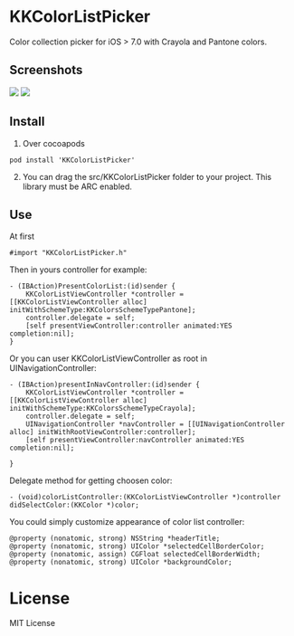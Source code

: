 KKColorListPicker
=================

Color collection picker for iOS > 7.0 with Crayola and Pantone colors.

## Screenshots
<img src="https://raw.github.com/leoru/KKColorListPicker/master/screenshots/1.png">
<img src="https://raw.github.com/leoru/KKColorListPicker/master/screenshots/2.png">

## Install
1. Over cocoapods

```objc
pod install 'KKColorListPicker'
```
2. You can drag the src/KKColorListPicker folder to your project. This library must be ARC enabled.

## Use
At first
```objc
#import "KKColorListPicker.h"
```
Then in yours controller for example:
```objc
- (IBAction)PresentColorList:(id)sender {
    KKColorListViewController *controller = [[KKColorListViewController alloc] initWithSchemeType:KKColorsSchemeTypePantone];
    controller.delegate = self;
    [self presentViewController:controller animated:YES completion:nil];
}
```
Or you can user KKColorListViewController as root in UINavigationController:
```objc
- (IBAction)presentInNavController:(id)sender {
    KKColorListViewController *controller = [[KKColorListViewController alloc] initWithSchemeType:KKColorsSchemeTypeCrayola];
    controller.delegate = self;
    UINavigationController *navController = [[UINavigationController alloc] initWithRootViewController:controller];
    [self presentViewController:navController animated:YES completion:nil];
    
}
```

Delegate method for getting choosen color:
```objc
- (void)colorListController:(KKColorListViewController *)controller didSelectColor:(KKColor *)color;
```

You could simply customize appearance of color list controller:
```objc
@property (nonatomic, strong) NSString *headerTitle;
@property (nonatomic, strong) UIColor *selectedCellBorderColor;
@property (nonatomic, assign) CGFloat selectedCellBorderWidth;
@property (nonatomic, strong) UIColor *backgroundColor;
```

License
=======

MIT License
